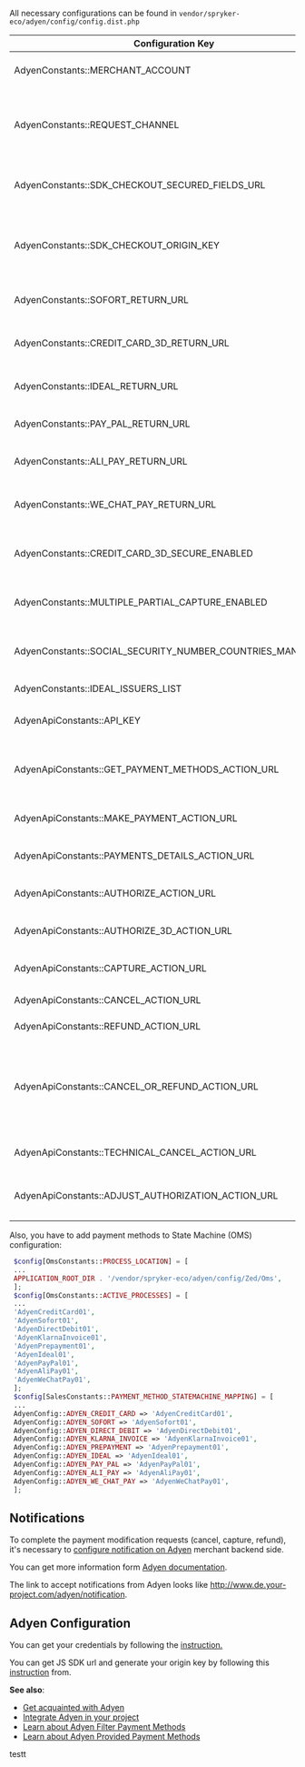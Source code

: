All necessary configurations can be found in `vendor/spryker-eco/adyen/config/config.dist.php`


|Configuration Key|Type|Description|
| --- | --- | --- |
| AdyenConstants::MERCHANT_ACCOUNT | string | Name of merchant account |
| AdyenConstants::REQUEST_CHANNEL | string | Name of channel communication with Adyen, has to be "Web" |
| AdyenConstants::SDK_CHECKOUT_SECURED_FIELDS_URL | string | JS SDK URL to encrypt Credit Card secure fields |
| AdyenConstants::SDK_CHECKOUT_ORIGIN_KEY | string | Origin key of JS SDK that generated based on project base URL |
| AdyenConstants::SOFORT_RETURN_URL | string | URL to return customer after pay on [Sofort](http://www.de.your-project.com/adyen/callback/redirect-sofort) |
| AdyenConstants::CREDIT_CARD_3D_RETURN_URL | string | URL to return customer after passing [3D secure](http://www.de.your-project.com/adyen/callback/redirect-credit-card-3d) |
| AdyenConstants::IDEAL_RETURN_URL | string | URL to return customer after pay on [iDeal](http://www.de.your-project.com/adyen/callback/redirect-ideal) |
| AdyenConstants::PAY_PAL_RETURN_URL | string | URL to return customer after pay on [PayPal](http://www.de.your-project.com/adyen/callback/redirect-paypal) |
| AdyenConstants::ALI_PAY_RETURN_URL | string | URL to return customer after pay on [AliPay](http://www.de.your-project.com/adyen/callback/redirect-alipay) |
| AdyenConstants::WE_CHAT_PAY_RETURN_URL | string | URL to return customer after pay on [WeChatPay](http://www.de.your-project.com/adyen/callback/redirect-wechatpay) |
| AdyenConstants::CREDIT_CARD_3D_SECURE_ENABLED | bool | Is 3D secure enabled for Credit Card payments |
| AdyenConstants::MULTIPLE_PARTIAL_CAPTURE_ENABLED | bool | Is multiple capture enabled. Default false |
| AdyenConstants::SOCIAL_SECURITY_NUMBER_COUNTRIES_MANDATORY | array | List of countries with SSN mandatory |
| AdyenConstants::IDEAL_ISSUERS_LIST | array | List of iDeal issuers |
| AdyenApiConstants::API_KEY | string | API key, provided by Adyen |
| AdyenApiConstants::GET_PAYMENT_METHODS_ACTION_URL | string | URL for get available payment methods API call |
| AdyenApiConstants::MAKE_PAYMENT_ACTION_URL | string | URL for make payment API call |
| AdyenApiConstants::PAYMENTS_DETAILS_ACTION_URL | string | URL for payment details API call |
| AdyenApiConstants::AUTHORIZE_ACTION_URL | string | URL for authorize API call |
| AdyenApiConstants::AUTHORIZE_3D_ACTION_URL | string | URL for authorize 3D API call |
| AdyenApiConstants::CAPTURE_ACTION_URL | string | URL for capture API call |
| AdyenApiConstants::CANCEL_ACTION_URL | string | URL for cancel API call |
| AdyenApiConstants::REFUND_ACTION_URL | string | URL for refund API call |
| AdyenApiConstants::CANCEL_OR_REFUND_ACTION_URL | string | URL for cancel or refund API call (when it's not possible to know is payment already captured) |
| AdyenApiConstants::TECHNICAL_CANCEL_ACTION_URL | string | URL for technical cancel API call |
| AdyenApiConstants::ADJUST_AUTHORIZATION_ACTION_URL | string | URL for adjust authorized amount API call |

Also, you have to add payment methods to State Machine (OMS) configuration:
```php
 $config[OmsConstants::PROCESS_LOCATION] = [
 ...
 APPLICATION_ROOT_DIR . '/vendor/spryker-eco/adyen/config/Zed/Oms',
 ];
 $config[OmsConstants::ACTIVE_PROCESSES] = [
 ...
 'AdyenCreditCard01',
 'AdyenSofort01',
 'AdyenDirectDebit01',
 'AdyenKlarnaInvoice01',
 'AdyenPrepayment01',
 'AdyenIdeal01',
 'AdyenPayPal01',
 'AdyenAliPay01',
 'AdyenWeChatPay01',
 ];
 $config[SalesConstants::PAYMENT_METHOD_STATEMACHINE_MAPPING] = [
 ...
 AdyenConfig::ADYEN_CREDIT_CARD => 'AdyenCreditCard01',
 AdyenConfig::ADYEN_SOFORT => 'AdyenSofort01',
 AdyenConfig::ADYEN_DIRECT_DEBIT => 'AdyenDirectDebit01',
 AdyenConfig::ADYEN_KLARNA_INVOICE => 'AdyenKlarnaInvoice01',
 AdyenConfig::ADYEN_PREPAYMENT => 'AdyenPrepayment01',
 AdyenConfig::ADYEN_IDEAL => 'AdyenIdeal01',
 AdyenConfig::ADYEN_PAY_PAL => 'AdyenPayPal01',
 AdyenConfig::ADYEN_ALI_PAY => 'AdyenAliPay01',
 AdyenConfig::ADYEN_WE_CHAT_PAY => 'AdyenWeChatPay01',
 ];
 ```

## Notifications

To complete the payment modification requests (cancel, capture, refund), it's necessary to [configure notification on Adyen](https://docs.adyen.com/developers/notifications/set-up-notifications) merchant backend side.

You can get more information form [Adyen documentation](https://docs.adyen.com/developers).

The link to accept notifications from Adyen looks like http://www.de.your-project.com/adyen/notification.

## Adyen Configuration

You can get your credentials by following the [instruction.](https://docs.adyen.com/developers/checkout/api-integration#beforeyoubegin)

You can get JS SDK url and generate your origin key by following this [instruction](https://docs.adyen.com/developers/checkout/api-integration#encryptcreditcarddetails) from.

<b>See also</b>:

* [Get acquainted with Adyen](adyen.htm)
* [Integrate Adyen in your project](adyen-integration.htm)
* [Learn about Adyen Filter Payment Methods](adyen-filter-payment-methods.htm)
* [Learn about Adyen Provided Payment Methods](adyen-provided-payment-methods.htm)

testt
